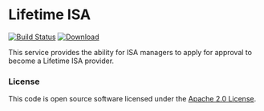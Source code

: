 
# Lifetime ISA

[![Build Status](https://travis-ci.org/hmrc/lisa-frontend.svg?branch=master)](https://travis-ci.org/hmrc/lisa-frontend) [ ![Download](https://api.bintray.com/packages/hmrc/releases/lisa-frontend/images/download.svg) ](https://bintray.com/hmrc/releases/lisa-frontend/_latestVersion)

This service provides the ability for ISA managers to apply for approval to become a Lifetime ISA provider.

### License

This code is open source software licensed under the [Apache 2.0 License]("http://www.apache.org/licenses/LICENSE-2.0.html").
    
